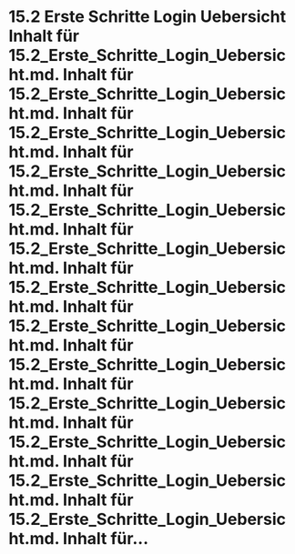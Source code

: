 # 15.2 Erste Schritte Login Uebersicht Inhalt für 15.2_Erste_Schritte_Login_Uebersicht.md. Inhalt für 15.2_Erste_Schritte_Login_Uebersicht.md. Inhalt für 15.2_Erste_Schritte_Login_Uebersicht.md. Inhalt für 15.2_Erste_Schritte_Login_Uebersicht.md. Inhalt für 15.2_Erste_Schritte_Login_Uebersicht.md. Inhalt für 15.2_Erste_Schritte_Login_Uebersicht.md. Inhalt für 15.2_Erste_Schritte_Login_Uebersicht.md. Inhalt für 15.2_Erste_Schritte_Login_Uebersicht.md. Inhalt für 15.2_Erste_Schritte_Login_Uebersicht.md. Inhalt für 15.2_Erste_Schritte_Login_Uebersicht.md. Inhalt für 15.2_Erste_Schritte_Login_Uebersicht.md. Inhalt für 15.2_Erste_Schritte_Login_Uebersicht.md. Inhalt für 15.2_Erste_Schritte_Login_Uebersicht.md. Inhalt für...